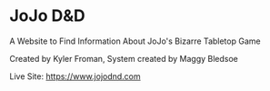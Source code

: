 # JoJo D&D
A Website to Find Information About JoJo's Bizarre Tabletop Game

Created by Kyler Froman, System created by Maggy Bledsoe

Live Site: https://www.jojodnd.com